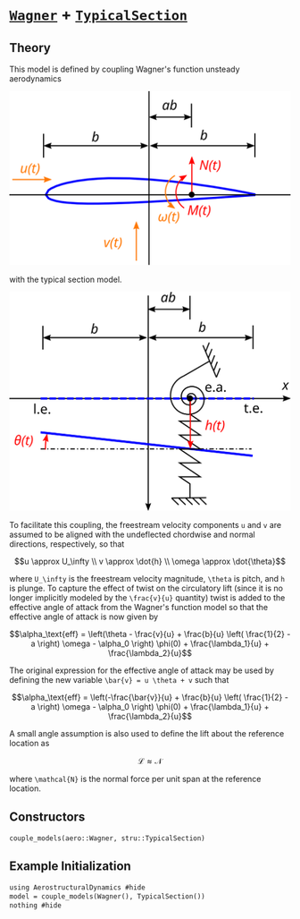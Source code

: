 # [`Wagner`](@ref) + [`TypicalSection`](@ref)

## Theory

This model is defined by coupling Wagner's function unsteady aerodynamics

![](../airfoil.svg)

with the typical section model.  

![](../typical-section.svg)

To facilitate this coupling, the freestream velocity components ``u`` and ``v`` are assumed to be aligned with the undeflected chordwise and normal directions, respectively, so that
```math
u \approx U_\infty \\
v \approx \dot{h} \\
\omega \approx \dot{\theta}
```
where ``U_\infty`` is the freestream velocity magnitude, ``\theta`` is pitch, and ``h`` is plunge. To capture the effect of twist on the circulatory lift (since it is no longer implicitly modeled by the ``\frac{v}{u}`` quantity) twist is added to the effective angle of attack from the Wagner's function model so that the effective angle of attack is now given by
```math
\alpha_\text{eff} = \left(\theta - \frac{v}{u} + \frac{b}{u} \left( \frac{1}{2} - a \right) \omega - \alpha_0 \right) \phi(0) + \frac{\lambda_1}{u} + \frac{\lambda_2}{u}
```
The original expression for the effective angle of attack may be used by defining the new variable ``\bar{v} = u \theta + v`` such that
```math
\alpha_\text{eff} = \left(-\frac{\bar{v}}{u} + \frac{b}{u} \left( \frac{1}{2} - a \right) \omega - \alpha_0 \right) \phi(0) + \frac{\lambda_1}{u} + \frac{\lambda_2}{u}
```
A small angle assumption is also used to define the lift about the reference location as
```math
\mathcal{L} \approx \mathcal{N}
```
where ``\mathcal{N}`` is the normal force per unit span at the reference location.

## Constructors

```@docs
couple_models(aero::Wagner, stru::TypicalSection)
```

## Example Initialization

```@example wagner-section
using AerostructuralDynamics #hide
model = couple_models(Wagner(), TypicalSection())
nothing #hide
```
